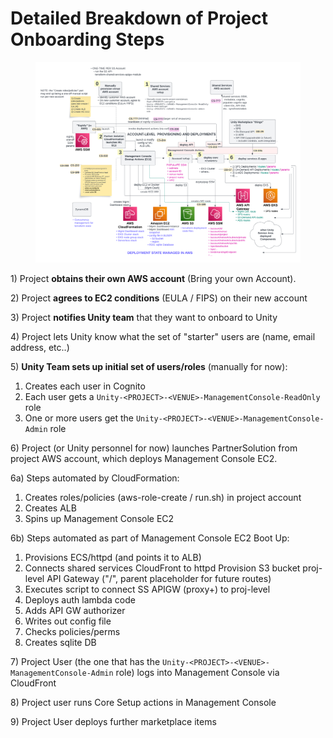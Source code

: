 # Detailed Breakdown of Project Onboarding Steps

<figure><img src="../../../../../../.gitbook/assets/SSM &#x26; Deployments Overview (2).png" alt=""><figcaption></figcaption></figure>

1\) Project **obtains their own AWS account** (Bring your own Account).

2\) Project **agrees to EC2 conditions** (EULA / FIPS) on their new account

3\) Project **notifies Unity team** that they want to onboard to Unity

4\) Project lets Unity know what the set of "starter" users are (name, email address, etc..)

5\) **Unity Team sets up initial set of users/roles** (manually for now):

1. Creates each user in Cognito
2. Each user gets a `Unity-<PROJECT>-<VENUE>-ManagementConsole-ReadOnly` role
3. One or more users get the `Unity-<PROJECT>-<VENUE>-ManagementConsole-Admin` role

6\) Project (or Unity personnel for now) launches PartnerSolution from project AWS account, which deploys Management Console EC2.

6a) Steps automated by CloudFormation:

1. Creates roles/policies (aws-role-create / run.sh) in project account
2. Creates ALB
3. Spins up Management Console EC2

6b) Steps automated as part of Management Console EC2 Boot Up:

1. Provisions ECS/httpd (and points it to ALB)
2. Connects shared services CloudFront to httpd Provision S3 bucket proj-level API Gateway ("/", parent placeholder for future routes)
3. Executes script to connect SS APIGW (proxy+) to proj-level
4. Deploys auth lambda code
5. Adds API GW authorizer
6. Writes out config file
7. Checks policies/perms
8. Creates sqlite DB

7\) Project User (the one that has the `Unity-<PROJECT>-<VENUE>-ManagementConsole-Admin` role) logs into Management Console via CloudFront

8\) Project user runs Core Setup actions in Management Console

9\) Project User deploys further marketplace items
